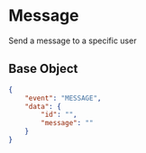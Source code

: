 # Message

Send a message to a specific user

## Base Object

```json
{
    "event": "MESSAGE",
    "data": {
        "id": "",
        "message": ""
    }
}
```